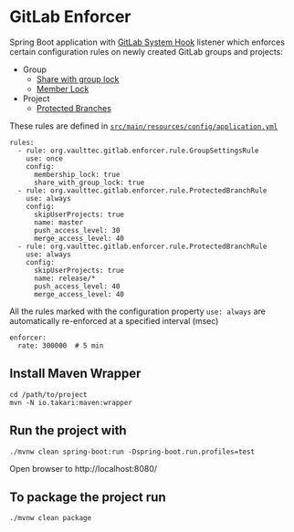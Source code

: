 GitLab Enforcer
===============

Spring Boot application with [GitLab System Hook](https://docs.gitlab.com/ee/system_hooks/system_hooks.html)
listener which enforces certain configuration rules on newly created GitLab groups and projects:

 * Group
   - [Share with group lock](https://docs.gitlab.com/ce/user/group/index.html#share-with-group-lock)
   - [Member Lock](https://docs.gitlab.com/ee/user/group/index.html#member-lock-starter)
 * Project
   - [Protected Branches](https://docs.gitlab.com/ee/user/project/protected_branches.html)

These rules are defined in [`src/main/resources/config/application.yml`](src/main/resources/config/application.yml)
```
rules:
  - rule: org.vaulttec.gitlab.enforcer.rule.GroupSettingsRule
    use: once
    config:
      membership_lock: true
      share_with_group_lock: true
  - rule: org.vaulttec.gitlab.enforcer.rule.ProtectedBranchRule
    use: always
    config:
      skipUserProjects: true
      name: master
      push_access_level: 30
      merge_access_level: 40
  - rule: org.vaulttec.gitlab.enforcer.rule.ProtectedBranchRule
    use: always
    config:
      skipUserProjects: true
      name: release/*
      push_access_level: 40
      merge_access_level: 40
```

All the rules marked with the configuration property `use: always` are automatically re-enforced at a specified interval (msec)
```
enforcer:
  rate: 300000  # 5 min
```
 

## Install Maven Wrapper
```
cd /path/to/project
mvn -N io.takari:maven:wrapper
```

## Run the project with

```
./mvnw clean spring-boot:run -Dspring-boot.run.profiles=test
```

Open browser to http://localhost:8080/


## To package the project run

```
./mvnw clean package
```
